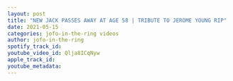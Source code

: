 ```yaml
---
layout: post
title: "NEW JACK PASSES AWAY AT AGE 58 | TRIBUTE TO JEROME YOUNG RIP"
date: 2021-05-15
categories: jofo-in-the-ring videos
author: jofo-in-the-ring
spotify_track_id: 
youtube_video_id: Qlja8ICqNyw
apple_track_id: 
youtube_metadata: 
---
```

